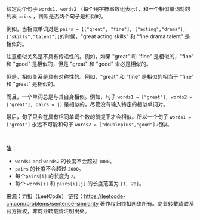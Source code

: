 给定两个句子 ```words1, words2``` （每个用字符串数组表示），和一个相似单词对的列表 ```pairs``` ，判断是否两个句子是相似的。

例如，当相似单词对是 ```pairs = [["great", "fine"], ["acting","drama"], ["skills","talent"]]```的时候，"great acting skills" 和 "fine drama talent" 是相似的。

注意相似关系是不具有传递性的。例如，如果 "great" 和 "fine" 是相似的，"fine" 和 "good" 是相似的，但是 "great" 和 "good" 未必是相似的。

但是，相似关系是具有对称性的。例如，"great" 和 "fine" 是相似的相当于 "fine" 和 "great" 是相似的。

而且，一个单词总是与其自身相似。例如，句子 ```words1 = ["great"], words2 = ["great"], pairs = []``` 是相似的，尽管没有输入特定的相似单词对。

最后，句子只会在具有相同单词个数的前提下才会相似。所以一个句子 ```words1 = ["great"]``` 永远不可能和句子 ```words2 = ["doubleplus","good"]``` 相似。

 

**注：**

* ```words1``` and ```words2``` 的长度不会超过 ```1000```。
* ```pairs``` 的长度不会超过 ```2000```。
* 每个```pairs[i]``` 的长度为 ```2```。
* 每个 ```words[i]``` 和 ```pairs[i][j]``` 的长度范围为 ```[1, 20]```。

来源：力扣（LeetCode）
链接：https://leetcode-cn.com/problems/sentence-similarity
著作权归领扣网络所有。商业转载请联系官方授权，非商业转载请注明出处。
